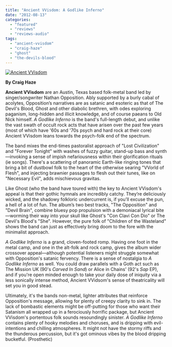 ```yaml
---
title: "Ancient VVisdom: A Godlike Inferno"
date: "2012-08-13"
categories: 
  - "featured"
  - "reviews"
  - "reviews-audio"
tags: 
  - "ancient-vvisdom"
  - "craig-haze"
  - "ghost"
  - "the-devils-blood"
---
```


[![](http://www.hellbound.ca/wp-content/uploads/2012/08/Ancient-VVisdom.png "Ancient VVisdom")](http://www.hellbound.ca/2012/08/ancient-vvisdom-a-godlike-inferno/ancient-vvisdom/)

**By Craig Haze**

**Ancient VVisdom** are an Austin, Texas based folk-metal band led by singer/songwriter Nathan Opposition. Ably supported by a burly cabal of acolytes, Opposition’s narratives are as satanic and esoteric as that of The Devil's Blood, Ghost and other diabolic brethren, with odes exploring paganism, long-hidden and illicit knowledge, and of course paeans to Old Nick himself. _A Godlike Inferno_ is the band's full-length debut, and unlike the vast swath of occult rock acts that have arisen over the past few years (most of which have '60s and '70s psych and hard rock at their core) Ancient VVisdom leans towards the psych-folk end of the spectrum.

The band mixes the end-times pastoralist approach of "Lost Civilization" and "Forever Tonight" with washes of fuzzy guitar, stand-up bass and synth—invoking a sense of impish nefariousness within their glorification rituals (ie songs). There's a scattering of panoramic Earth-like ringing tones that bring a bit of dustbowl folk to the heart of the otherwise searing "VVorld of Flesh", and injecting brawnier passages to flesh out their tunes, like on "Necessary Evil", adds mischievous gravitas.

Like Ghost (who the band have toured with) the key to Ancient VVisdom's appeal is that their gothic hymnals are incredibly catchy. They’re deliciously wicked, and the shadowy folkloric undercurrent is, if you’ll excuse the pun, a hell of a lot of fun. The album’s two best tracks, "The Opposition" and "Devil Brain", combine bluesy pop propulsion with a demoniacal lyrical bite—worming their way into your skull like Ghost's "Con Clavi Con Dio" or The Devil's Blood's "She". However, the pure folk of "Children of the Wasteland" shows the band can just as effectively bring doom to the fore with the minimalist approach.

_A Godlike Inferno_ is a grand, cloven-footed romp. Having one foot in the metal camp, and one in the alt-folk and rock camp, gives the album wider crossover appeal—although potential listeners might struggle somewhat with Opposition's satanic fervency. There is a sense of nostalgia to _A Godlike Inferno_ as well. You could draw parallels with a Goth act such as The Mission UK (90's _Carved In Sand_) or Alice in Chains' (92's _Sap_ EP), and if you're open minded enough to take your daily dose of iniquity via a less sonically intense method, Ancient VVidsom's sense of theatricality will set you in good stead.

Ultimately, it's the bands non-metal, lighter attributes that reinforce Opposition's message, allowing for plenty of creepy clarity to sink in. The lack of bombastic elements might be off-putting for those who want their Satanism all wrapped up in a ferociously horrific package, but Ancient VVisdom's portentous folk sounds resoundingly sinister. _A Godlike Inferno_ contains plenty of hooky melodies and choruses, and is dripping with evil-intentions and chilling atmospheres. It might not have the stormy riffs and the thunderous percussion, but it's got ominous vibes by the blood dripping bucketful. (Prosthetic)
